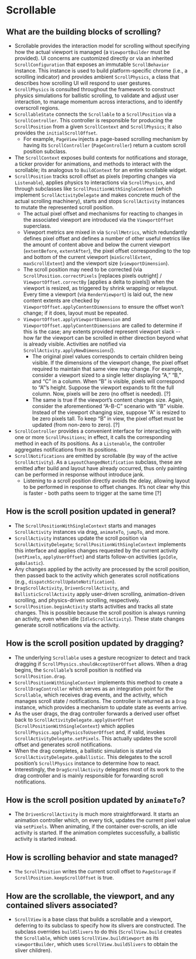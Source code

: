 # Scrollable


## What are the building blocks of scrolling?

* Scrollable provides the interaction model for scrolling without specifying how the actual viewport is managed \(a `ViewportBuilder` must be provided\). UI concerns are customized directly or via an inherited `ScrollConfiguration` that exposes an immutable `ScrollBehavior` instance. This instance is used to build platform-specific chrome \(i.e., a scrolling indicator\) and provides ambient `ScrollPhysics`, a class that describes how scrolling UI will respond to user gestures.
* `ScrollPhysics` is consulted throughout the framework to construct physics simulations for ballistic scrolling, to validate and adjust user interaction, to manage momentum across interactions, and to identify overscroll regions.
* `ScrollableState` connects the `Scrollable` to a `ScrollPosition` via a `ScrollController`. This controller is responsible for producing the `ScrollPosition` from a given `ScrollContext` and `ScrollPhysics`; it also provides the `initialScrollOffset`.
  * For example, `PageView` injects a page-based scrolling mechanism by having its `ScrollController` \(`PageController`\) return a custom scroll position subclass.
* The `ScrollContext` exposes build contexts for notifications and storage, a ticker provider for animations, and methods to interact with the scrollable; its analogous to `BuildContext` for an entire scrollable widget.
* `ScrollPosition` tracks scroll offset as pixels \(reporting changes via `Listenable`\), applies physics to interactions via `ScrollPhysics`, and through subclasses like `ScrollPositionWithSingleContext` \(which implement `ScrollActivityDelegate` and makes concrete much of the actual scrolling machinery\), starts and stops `ScrollActivity` instances to mutate the represented scroll position.
  * The actual pixel offset and mechanisms for reacting to changes in the associated viewport are introduced via the `ViewportOffset` superclass.
  * Viewport metrics are mixed in via `ScrollMetrics`, which redundantly defines pixel offset and defines a number of other useful metrics like the amount of content above and below the current viewport \(`extentBefore`, `extentAfter`\), the pixel offset corresponding to the top and bottom of the current viewport \(`minScrollExtent`, `maxScrollExtent`\) and the viewport size \(`viewportDimension`\).
  * The scroll position may need to be corrected \(via `ScrollPosition.correctPixels` \[replaces pixels outright\] / `ViewportOffset.correctBy` \[applies a delta to pixels\]\) when the viewport is resized, as triggered by shrink wrapping or relayout. Every time a viewport \(via `RenderViewport`\) is laid out, the new content extents are checked by `ViewportOffset.applyContentDimensions` to ensure the offset won’t change; if it does, layout must be repeated.
  * `ViewportOffset.applyViewportDimension` and `ViewportOffset.applyContentDimensions` are called to determine if this is the case; any extents provided represent viewport slack -- how far the viewport can be scrolled in either direction beyond what is already visible. Activities are notified via `ScrollActivity.applyNewDimensions`\(\).
    * The original pixel values corresponds to certain children being visible. If the dimensions of the viewport change, the pixel offset required to maintain that same view may change. For example, consider a viewport sized to a single letter displaying “A,” “B,” and “C” in a column. When “B” is visible, pixels will correspond to “A”’s height. Suppose the viewport expands to fit the full column. Now, pixels will be zero \(no offset is needed\). \[?\]
    * The same is true if the viewport’s content changes size. Again, consider the aforementioned “A-B-C” scenario with “B” visible. Instead of the viewport changing size, suppose “A” is resized to be zero pixels tall. To keep “B” in view, the pixel offset must be updated \(from non-zero to zero\). \[?\]
* `ScrollController` provides a convenient interface for interacting with one or more `ScrollPositions`; in effect, it calls the corresponding method in each of its positions. As a `Listenable`, the controller aggregates notifications from its positions.
* `ScrollNotifications` are emitted by scrollable \(by way of the active `ScrollActivity`\). As a `LayoutChangedNotification` subclass, these are emitted after build and layout have already occurred, thus only painting can be performed in response without introduce jank.
  * Listening to a scroll position directly avoids the delay, allowing layout to be performed in response to offset changes. It’s not clear why this is faster - both paths seem to trigger at the same time \[?\]

## How is the scroll position updated in general?

* The `ScrollPositionWithSingleContext` starts and manages `ScrollActivity` instances via drag, `animateTo`, `jumpTo`, and more.
* `ScrollActivity` instances update the scroll position via `ScrollActivityDelegate`; `ScrollPositionWithSingleContext` implements this interface and applies changes requested by the current activity \(`setPixels`, `applyUserOffset`\) and starts follow-on activities \(`goIdle`, `goBalastic`\).
* Any changes applied by the activity are processed by the scroll position, then passed back to the activity which generates scroll notifications \(e.g., `dispatchScrollUpdateNotification`\).
* `DragScrollActivity`, `DrivenScrollActivity`, and `BallisticScrollActivity` apply user-driven scrolling, animation-driven scrolling, and physics-driven scrolling, respectively.
* `ScrollPosition.beginActivity` starts activities and tracks all state changes. This is possible because the scroll position is always running an activity, even when idle \(`IdleScrollActivity`\). These state changes generate scroll notifications via the activity.

## How is the scroll position updated by dragging?

* The underlying `Scrollable` uses a gesture recognizer to detect and track dragging if `ScrollPhysics.shouldAcceptUserOffset` allows. When a drag begins, the `Scrollable`’s scroll position is notified via `ScrollPosition.drag`.
* `ScrollPositionWithSingleContext` implements this method to create a `ScrollDragController` which serves as an integration point for the `Scrollable`, which receives drag events, and the activity, which manages scroll state / notifications. The controller is returned as a `Drag` instance, which provides a mechanism to update state as events arrive.
* As the user drags, the drag controller forwards a derived user offset back to `ScrollActivityDelegate.applyUserOffset` \(`ScrollPositionWithSingleContext`\) which applies `ScrollPhysics.applyPhysicsToUserOffset` and, if valid, invokes `ScrollActivityDelegate.setPixels`. This actually updates the scroll offset and generates scroll notifications.
* When the drag completes, a ballistic simulation is started via `ScrollActivityDelegate.goBallistic`. This delegates to the scroll position’s `ScrollPhysics` instance to determine how to react.
* Interestingly, the `DragScrollActivity` delegates most of its work to the drag controller and is mainly responsible for forwarding scroll notifications.

## How is the scroll position updated by `animateTo`?

* The `DrivenScrollActivity` is much more straightforward. It starts an animation controller which, on every tick, updates the current pixel value via `setPixels`. When animating, if the container over-scrolls, an idle activity is started. If the animation completes successfully, a ballistic activity is started instead.

## How is scrolling behavior and state managed?

*  `The` `ScrollPosition` writes the current scroll offset to `PageStorage` if `ScrollPosition.keepScrollOffset` is true.

## How are the scrollable, the viewport, and any contained slivers associated?

* `ScrollView` is a base class that builds a scrollable and a viewport, deferring to its subclass to specify how its slivers are constructed. The subclass overrides `buildSlivers` to do this \(`ScrollView.build` creates the `Scrollable`, which uses `ScrollView.buildViewport` as its `viewportBuilder`, which uses `ScrollView.buildSlivers` to obtain the sliver children\).

